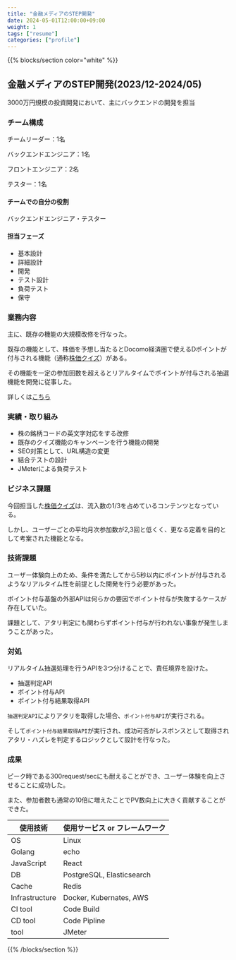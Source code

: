 ```yaml
---
title: "金融メディアのSTEP開発"
date: 2024-05-01T12:00:00+09:00
weight: 1
tags: ["resume"]
categories: ["profile"]
---
```


{{% blocks/section color="white" %}}

## 金融メディアのSTEP開発(2023/12-2024/05)

3000万円規模の投資開発において、主にバックエンドの開発を担当

### チーム構成

チームリーダー：1名

バックエンドエンジニア：1名

フロントエンジニア：2名

テスター：1名

#### チームでの自分の役割

バックエンドエンジニア・テスター

#### 担当フェーズ

- 基本設計
- 詳細設計
- 開発
- テスト設計
- 負荷テスト
- 保守

### 業務内容

主に、既存の機能の大規模改修を行なった。

既存の機能として、株価を予想し当たるとDocomo経済圏で使えるDポイントが付与される機能（通称[株価クイズ](https://money.smt.docomo.ne.jp/quiz/stock-quiz.html)）がある。

その機能を一定の参加回数を超えるとリアルタイムでポイントが付与される抽選機能を開発に従事した。

詳しくは[こちら](https://money.smt.docomo.ne.jp/contents/kabukaquiz_12.html?ref=top_information)

### 実績・取り組み

- 株の銘柄コードの英文字対応をする改修
- 既存のクイズ機能のキャンペーンを行う機能の開発
- SEO対策として、URL構造の変更
- 結合テストの設計
- JMeterによる負荷テスト

### ビジネス課題

今回担当した[株価クイズ](https://money.smt.docomo.ne.jp/quiz/stock-quiz.html)は、流入数の1/3を占めているコンテンツとなっている。

しかし、ユーザーごとの平均月次参加数が2,3回と低くく、更なる定着を目的として考案された機能となる。

### 技術課題

ユーザー体験向上のため、条件を満たしてから5秒以内にポイントが付与されるようなリアルタイム性を前提とした開発を行う必要があった。

ポイント付与基盤の外部APIは何らかの要因でポイント付与が失敗するケースが存在していた。

課題として、アタリ判定にも関わらずポイント付与が行われない事象が発生しまうことがあった。

### 対処

リアルタイム抽選処理を行うAPIを3つ分けることで、責任境界を設けた。

- 抽選判定API
- ポイント付与API
- ポイント付与結果取得API

`抽選判定API`によりアタリを取得した場合、`ポイント付与API`が実行される。

そして`ポイント付与結果取得API`が実行され、成功可否がレスポンスとして取得されアタリ・ハズレを判定するロジックとして設計を行なった。

### 成果

ピーク時である300request/secにも耐えることができ、ユーザー体験を向上させることに成功した。

また、参加者数も通常の10倍に増えたことでPV数向上に大きく貢献することができた。

|使用技術|使用サービス or フレームワーク|
|---|-----|
|OS|Linux|
|Golang|echo|
|JavaScript|React|
|DB|PostgreSQL, Elasticsearch|
|Cache|Redis|
|Infrastructure|Docker, Kubernates, AWS|
|CI tool|Code Build|
|CD tool|Code Pipline|
|tool|JMeter|

{{% /blocks/section %}}
